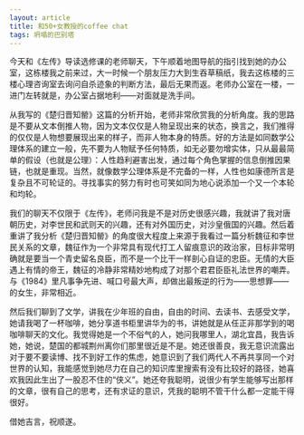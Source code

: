 ```yaml
---
layout: article
title: 和50+女教授的coffee chat
tags: 坍塌的巴别塔
---
```

今天和《左传》导读选修课的老师聊天，下午顺着地图导航的指引找到她的办公室，这栋楼我之前来过，大一时候一个朋友压力大到生吞草稿纸，我去这栋楼的三楼心理咨询室去询问自杀迹象的判断方法，最后无果而返。老师办公室在一楼，一进门左转就是，办公室占据地利——对面就是洗手间。

从我写的《楚归晋知罃》这篇的分析开始，老师非常欣赏我的分析角度。我的思路是不要从文本倒推人物，因为文本仅仅是人物呈现出来的状态，换言之，我们推得的仅仅是人物想要展现出来的样子，而非人物本身的特质。好的方法是如同数学公理体系的建立一般，先不要为人物赋予任何特质，如无必要勿增实体，只从最最简单的假设（也就是公理）：人性趋利避害出发，通过每个角色掌握的信息倒推因果链，也就是重现。当然，就像数学公理体系是不完备的一样，人性也如康德所言是复杂且不可轮证的。寻找事实的努力有时也可笑如同为地心说添加一个又一个本轮和均轮。

我们的聊天不仅限于《左传》，老师问我是不是对历史很感兴趣，我就讲了我对唐朝历史，对李世民和武则天的兴趣，还有对外国历史，对沙皇俄国的兴趣。然后着重讲了我分析《楚归晋知罃》的角度很大程度上来源于我看过一篇分析魏征和李世民关系的文章，魏征作为一个非常具有现代打工人留痕意识的政治家，目标非常明确就是要当一个青史留名良臣，而不是一个比干一样剖心自证的忠臣。无情的大臣遇上有情的帝王，魏征的冷静非常精妙地构成了对那个君君臣臣礼法世界的嘲弄。与《1984》里凡事争先进、喊口号最大声，却做出最叛逆的行为——思想罪——的女生，非常相近。

然后我们聊到了文学，讲我在少年班的自由，自由的时间、去读书、去感受文学，她请我喝了一杯咖啡，她分享道书柜里讲华为的书，讲她就是从任正非那学到的喝咖啡聊天的文化。我觉得她是一个不俗气的人，她问我哪里人，湖北宜昌，我告诉她，她说，楚国的都城荆州离你们那里很近是不是。她还很善良，我无意识流露出对于要不要读博、找不到好工作的焦虑，她意识到了我们两代人不再共享同一个对世界的认知，我能感觉到她尽力在自己的知识库里搜索有没有比较好的路径，她喜欢我因此生出了一股忍不住的“侠义”。她还夸我聪明，说很少有学生能够写出那样的文章，很有自己的思考，还有求证的意识，凭我的聪明不管干什么都一定能干得很好。

借她吉言，祝顺遂。




